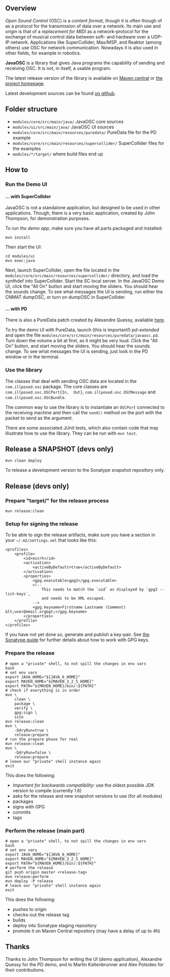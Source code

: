 ## Overview

_Open Sound Control_ (OSC) is a _content format_,
though it is often though of as a protocol for the transmission of data over a network.
Its main use and origin is that of a _replacement for MIDI_
as a network-protocol for the exchange of musical control data between soft- and hardware over a UDP-IP network.
Applications like SuperCollider, Max/MSP, and Reaktor (among others) use OSC for network communication.
Nowadays it is also used in other fields, for example in robotics.

__JavaOSC__ is a library that gives Java programs the capability of sending and receiving OSC.
It is not, in itself, a usable program.

The latest release version of the library is available on
[Maven central](http://mvnrepository.com/artifact/com.illposed.osc/javaosc-core)
or
[the project homepage](http://www.illposed.com/software/javaosc.html).

Latest development sources can be found
[on github](https://github.com/hoijui/JavaOSC).


## Folder structure

* `modules/core/src/main/java/`                     JavaOSC core sources
* `modules/ui/src/main/java/`                       JavaOSC UI sources
* `modules/core/src/main/resources/puredata/`       PureData file for the PD example
* `modules/core/src/main/resources/supercollider/`  SuperCollider files for the examples
* `modules/*/target/`                               where build files end up


## How to

### Run the Demo UI

#### ... with SuperCollider

JavaOSC is not a standalone application, but designed to be used in other applications.
Though, there is a very basic application, created by John Thompson, for demonstration purposes.

To _run the demo app_, make sure you have all parts packaged and installed:

	mvn install

Then start the UI:

	cd modules/ui
	mvn exec:java

Next, launch SuperCollider, open the file located in the
`modules/core/src/main/resources/supercollider/` directory,
and load the synthdef into SuperCollider.
Start the SC local server. 
In the JavaOSC Demo UI, click the "All On" button and start moving the sliders.
You should hear the sounds change.
To see what messages the UI is sending, run either the CNMAT dumpOSC,
or turn on dumpOSC in SuperCollider.

#### ... with PD

There is also a PureData patch created by Alexandre Quessy,
available [here](http://www.sourcelibre.com/puredata/).

To try the demo UI with PureData,
launch (this is important!) _pd-extended_ and open the file
`modules/core/src/main/resources/puredata/javaosc.pd`.
Turn down the volume a bit at first, as it might be very loud.
Click the "All On" button, and start moving the sliders.
You should hear the sounds change.
To see what messages the UI is sending, just look in the PD window or
in the terminal.

### Use the library

The classes that deal with sending OSC data are located in the `com.illposed.osc` package.
The core classes are `com.illposed.osc.OSCPort{In,  Out}`,
`com.illposed.osc.OSCMessage` and `com.illposed.osc.OSCBundle`.

The common way to use the library is to instantiate an `OSCPort`
connected to the receiving machine and then call the `send()` method
on the port with the packet to send as the argument.

There are some associated JUnit tests, which also contain code that may illustrate
how to use the library.
They can be run with `mvn test`.


## Release a SNAPSHOT (devs only)

	mvn clean deploy

To release a development version to the Sonatype snapshot repository only.


## Release (devs only)

### Prepare "target/" for the release process

	mvn release:clean

### Setup for signing the release

To be able to sign the release artifacts,
make sure you have a section in your `~/.m2/settings.xml` that looks like this:

	<profiles>
		<profile>
			<id>ossrh</id>
			<activation>
				<activeByDefault>true</activeByDefault>
			</activation>
			<properties>
				<gpg.executable>gpg2</gpg.executable>
				<!--
					This needs to match the `uid` as displayed by `gpg2 --list-keys`,
					and needs to be XML escaped.
				-->
				<gpg.keyname>Firstname Lastname (Comment) &lt;user@email.org&gt;</gpg.keyname>
			</properties>
		</profile>
	</profiles>

If you have not yet done so, generate and publish a key-pair.
See [the Sonatype guide](http://central.sonatype.org/pages/working-with-pgp-signatures.html)
for further details about how to work with GPG keys.

### Prepare the release

	# open a "private" shell, to not spill the changes in env vars
	bash
	# set env vars
	export JAVA_HOME="${JAVA_6_HOME}"
	export MAVEN_HOME="${MAVEN_3_2_5_HOME}"
	export PATH="${MAVEN_HOME}/bin/:${PATH}"
	# check if everything is in order
	mvn \
		clean \
		package \
		verify \
		gpg:sign \
		site
	mvn release:clean
	mvn \
		-DdryRun=true \
		release:prepare
	# run the prepare phase for real
	mvn release:clean
	mvn \
		-DdryRun=false \
		release:prepare
	# leave our "private" shell instance again
	exit

This does the following:

* _Important for backwards compatibility_:
use the oldest possible JDK version to compile (currently 1.6)
* asks for the release and new snapshot versions to use (for all modules)
* packages
* signs with GPG
* commits
* tags

### Perform the release (main part)

	# open a "private" shell, to not spill the changes in env vars
	bash
	# set env vars
	export JAVA_HOME="${JAVA_6_HOME}"
	export MAVEN_HOME="${MAVEN_3_2_5_HOME}"
	export PATH="${MAVEN_HOME}/bin/:${PATH}"
	# perform the release
	git push origin master <release-tag>
	mvn release:perform
	mvn deploy -P release
	# leave our "private" shell instance again
	exit

This does the following:

* pushes to origin
* checks-out the release tag
* builds
* deploy into Sonatype staging repository
* promote it on Maven Central repository (may have a delay of up to 4h)


## Thanks

Thanks to John Thompson for writing the UI (demo application),
Alexandre Quessy for the PD demo,
and to Martin Kaltenbrunner and Alex Potsides for their contributions.

